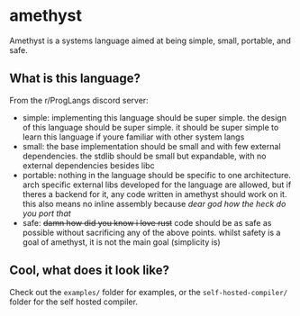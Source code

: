 # amethyst
Amethyst is a systems language aimed at being simple, small, portable, and safe.

## What is this language?
From the r/ProgLangs discord server:
 - simple: implementing this language should be super simple. the design of this language should be super simple. it should be super simple to learn this language if youre familiar with other system langs
 - small: the base implementation should be small and with few external dependencies. the stdlib should be small but expandable, with no external dependencies besides libc
 - portable: nothing in the language should be specific to one architecture. arch specific external libs developed for the language are allowed, but if theres a backend for it, any code written in amethyst should work on it. this also means no inline assembly because *dear god how the heck do you port that*
 - safe: ~~damn how did you know i love rust~~ code should be as safe as possible without sacrificing any of the above points. whilst safety is a goal of amethyst, it is not the main goal (simplicity is)

## Cool, what does it look like?
Check out the `examples/` folder for examples, or the `self-hosted-compiler/` folder for the self hosted compiler.


